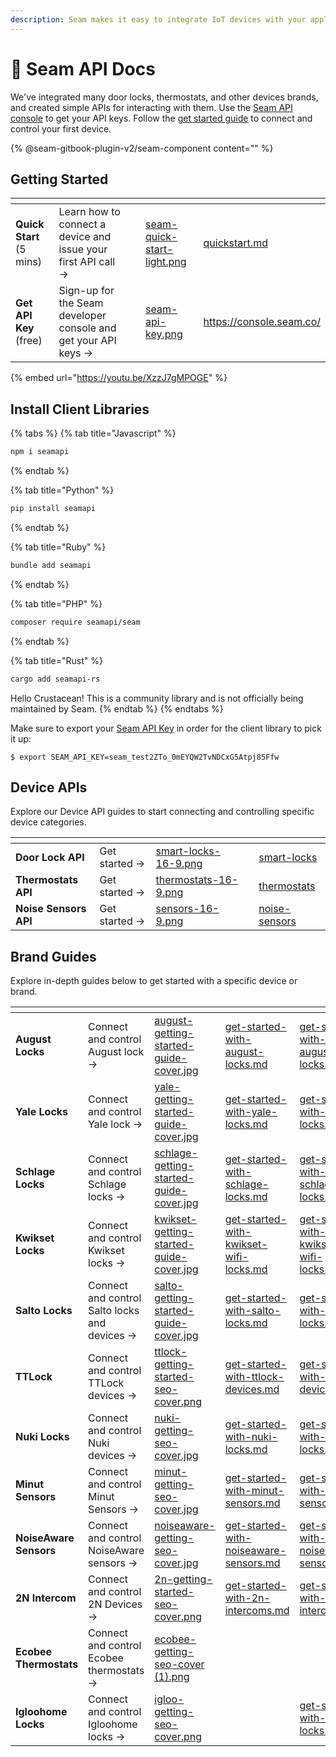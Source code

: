 ```yaml
---
description: Seam makes it easy to integrate IoT devices with your applications!
---
```


# 🎉 Seam API Docs

We've integrated many door locks, thermostats, and other devices brands, and created simple APIs for interacting with them. Use the [Seam API console](https://console.seam.co/) to get your API keys. Follow the [get started guide](broken-reference/) to connect and control your first device.



{% @seam-gitbook-plugin-v2/seam-component content="<seam-device-table
  client-session-token="seam_cst1_0000"
  endpoint="https://react.seam.co/api"
/>" %}

## Getting Started

<table data-card-size="large" data-view="cards"><thead><tr><th></th><th></th><th data-hidden></th><th data-hidden data-card-cover data-type="files"></th><th data-hidden data-card-target data-type="content-ref"></th></tr></thead><tbody><tr><td><strong>Quick Start</strong> (5 mins)</td><td>Learn how to connect a device and issue your first API call →</td><td></td><td><a href=".gitbook/assets/seam-quick-start-light.png">seam-quick-start-light.png</a></td><td><a href="quickstart.md">quickstart.md</a></td></tr><tr><td><strong>Get</strong> <strong>API Key</strong> (free)</td><td>Sign-up for the Seam developer console and get your API keys →</td><td></td><td><a href=".gitbook/assets/seam-api-key.png">seam-api-key.png</a></td><td><a href="https://console.seam.co/">https://console.seam.co/</a></td></tr></tbody></table>

{% embed url="https://youtu.be/XzzJ7gMPOGE" %}

## Install Client Libraries

{% tabs %}
{% tab title="Javascript" %}
```bash
npm i seamapi
```
{% endtab %}

{% tab title="Python" %}
```bash
pip install seamapi
```
{% endtab %}

{% tab title="Ruby" %}
```bash
bundle add seamapi
```
{% endtab %}

{% tab title="PHP" %}
```bash
composer require seamapi/seam
```
{% endtab %}

{% tab title="Rust" %}
```bash
cargo add seamapi-rs
```

Hello Crustacean! This is a community library and is not officially being maintained by Seam.
{% endtab %}
{% endtabs %}

Make sure to export your [Seam API Key](broken-reference) in order for the client library to pick it up:

```
$ export SEAM_API_KEY=seam_test2ZTo_0mEYQW2TvNDCxG5Atpj85Ffw
```

## Device APIs

Explore our Device API guides to start connecting and controlling specific device categories.

<table data-card-size="large" data-view="cards"><thead><tr><th></th><th></th><th data-hidden data-card-cover data-type="files"></th><th data-hidden data-type="select"></th><th data-hidden data-card-target data-type="content-ref"></th></tr></thead><tbody><tr><td><strong>Door Lock API</strong></td><td>Get started →</td><td><a href=".gitbook/assets/smart-locks-16-9.png">smart-locks-16-9.png</a></td><td></td><td><a href="products/smart-locks/">smart-locks</a></td></tr><tr><td><strong>Thermostats API</strong></td><td>Get started →</td><td><a href=".gitbook/assets/thermostats-16-9.png">thermostats-16-9.png</a></td><td></td><td><a href="products/thermostats/">thermostats</a></td></tr><tr><td><strong>Noise</strong> <strong>Sensors API</strong></td><td>Get started →</td><td><a href=".gitbook/assets/sensors-16-9.png">sensors-16-9.png</a></td><td></td><td><a href="products/noise-sensors/">noise-sensors</a></td></tr></tbody></table>

## Brand Guides

Explore in-depth guides below to get started with a specific device or brand.

<table data-card-size="large" data-view="cards"><thead><tr><th></th><th></th><th data-hidden data-card-cover data-type="files"></th><th data-hidden data-type="content-ref"></th><th data-hidden data-card-target data-type="content-ref"></th></tr></thead><tbody><tr><td><strong>August Locks</strong></td><td>Connect and control August lock →</td><td><a href=".gitbook/assets/august-getting-started-guide-cover.jpg">august-getting-started-guide-cover.jpg</a></td><td><a href="device-guides/get-started-with-august-locks.md">get-started-with-august-locks.md</a></td><td><a href="device-guides/get-started-with-august-locks.md">get-started-with-august-locks.md</a></td></tr><tr><td><strong>Yale Locks</strong></td><td>Connect and control Yale lock →</td><td><a href=".gitbook/assets/yale-getting-started-guide-cover.jpg">yale-getting-started-guide-cover.jpg</a></td><td><a href="device-guides/get-started-with-yale-locks.md">get-started-with-yale-locks.md</a></td><td><a href="device-guides/get-started-with-yale-locks.md">get-started-with-yale-locks.md</a></td></tr><tr><td><strong>Schlage Locks</strong></td><td>Connect and control Schlage locks →</td><td><a href=".gitbook/assets/schlage-getting-started-guide-cover.jpg">schlage-getting-started-guide-cover.jpg</a></td><td><a href="device-guides/get-started-with-schlage-locks.md">get-started-with-schlage-locks.md</a></td><td><a href="device-guides/get-started-with-schlage-locks.md">get-started-with-schlage-locks.md</a></td></tr><tr><td><strong>Kwikset Locks</strong></td><td>Connect and control Kwikset locks →</td><td><a href=".gitbook/assets/guides/kwikset-getting-started-guide-cover.jpg">kwikset-getting-started-guide-cover.jpg</a></td><td><a href="device-guides/get-started-with-kwikset-wifi-locks.md">get-started-with-kwikset-wifi-locks.md</a></td><td><a href="device-guides/get-started-with-kwikset-wifi-locks.md">get-started-with-kwikset-wifi-locks.md</a></td></tr><tr><td><strong>Salto Locks</strong></td><td>Connect and control Salto locks and devices →</td><td><a href=".gitbook/assets/salto-getting-started-guide-cover.jpg">salto-getting-started-guide-cover.jpg</a></td><td><a href="device-guides/get-started-with-salto-locks.md">get-started-with-salto-locks.md</a></td><td><a href="device-guides/get-started-with-salto-locks.md">get-started-with-salto-locks.md</a></td></tr><tr><td><strong>TTLock</strong></td><td>Connect and control TTLock devices →</td><td><a href=".gitbook/assets/guides/ttlock-getting-started-seo-cover.png">ttlock-getting-started-seo-cover.png</a></td><td><a href="device-guides/get-started-with-ttlock-devices.md">get-started-with-ttlock-devices.md</a></td><td><a href="device-guides/get-started-with-ttlock-devices.md">get-started-with-ttlock-devices.md</a></td></tr><tr><td><strong>Nuki Locks</strong></td><td>Connect and control Nuki devices →</td><td><a href=".gitbook/assets/guides/nuki-getting-seo-cover.jpg">nuki-getting-seo-cover.jpg</a></td><td><a href="device-guides/get-started-with-nuki-locks.md">get-started-with-nuki-locks.md</a></td><td><a href="device-guides/get-started-with-nuki-locks.md">get-started-with-nuki-locks.md</a></td></tr><tr><td><strong>Minut Sensors</strong></td><td>Connect and control Minut Sensors →</td><td><a href=".gitbook/assets/guides/minut-getting-seo-cover.jpg">minut-getting-seo-cover.jpg</a></td><td><a href="device-guides/get-started-with-minut-sensors.md">get-started-with-minut-sensors.md</a></td><td><a href="device-guides/get-started-with-minut-sensors.md">get-started-with-minut-sensors.md</a></td></tr><tr><td><strong>NoiseAware Sensors</strong></td><td>Connect and control NoiseAware sensors →</td><td><a href=".gitbook/assets/guides/noiseaware-getting-seo-cover.jpg">noiseaware-getting-seo-cover.jpg</a></td><td><a href="device-guides/get-started-with-noiseaware-sensors.md">get-started-with-noiseaware-sensors.md</a></td><td><a href="device-guides/get-started-with-noiseaware-sensors.md">get-started-with-noiseaware-sensors.md</a></td></tr><tr><td><strong>2N Intercom</strong></td><td>Connect and control 2N Devices →</td><td><a href=".gitbook/assets/guides/2n-getting-started-seo-cover.png">2n-getting-started-seo-cover.png</a></td><td><a href="device-guides/get-started-with-2n-intercoms.md">get-started-with-2n-intercoms.md</a></td><td><a href="device-guides/get-started-with-2n-intercoms.md">get-started-with-2n-intercoms.md</a></td></tr><tr><td><strong>Ecobee Thermostats</strong></td><td>Connect and control Ecobee thermostats →</td><td><a href=".gitbook/assets/ecobee-getting-seo-cover (1).png">ecobee-getting-seo-cover (1).png</a></td><td></td><td></td></tr><tr><td><strong>Igloohome Locks</strong></td><td>Connect and control Igloohome locks →</td><td><a href=".gitbook/assets/guides/igloo-getting-seo-cover.png">igloo-getting-seo-cover.png</a></td><td></td><td><a href="device-guides/get-started-with-igloo-locks.md">get-started-with-igloo-locks.md</a></td></tr></tbody></table>
